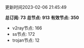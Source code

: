 更新时间2023-02-06 21:45:49

**总订阅: 73**
**总节点: 913**
**有效节点: 350**
- v2ray节点: 166
- ss节点: 172
- trojan节点: 12
